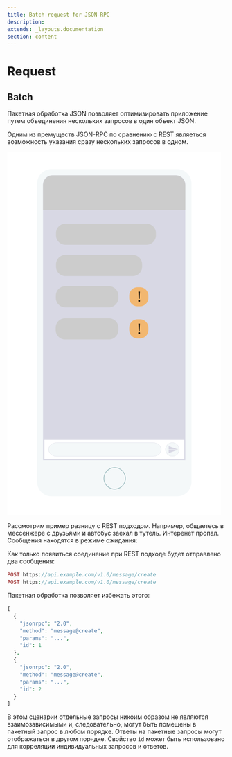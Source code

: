 ```yaml
---
title: Batch request for JSON-RPC
description: 
extends: _layouts.documentation
section: content
---
```


# Request

## Batch

Пакетная обработка JSON позволяет оптимизировать приложение путем объединения нескольких запросов в один объект JSON.

Одним из премуществ JSON-RPC по сравнению с REST являеться возможность указания сразу нескольких запросов в одном.

![JSON RPC Batch Requests](/assets/img/batch-requests.svg)

Рассмотрим пример разницу с REST подходом. Например, общаетесь в мессенжере с друзьями и автобус заехал в тутель.
Интеренет пропал. Сообщения находятся в режиме ожидания:

Как только появиться соединение при REST подходе будет отправлено два сообщения:


```php
POST https://api.example.com/v1.0/message/create
POST https://api.example.com/v1.0/message/create
```

Пакетная обработка позволяет избежать этого:

```php
[
  {
    "jsonrpc": "2.0",
    "method": "message@create",
    "params": "...",
    "id": 1
  },
  {
    "jsonrpc": "2.0",
    "method": "message@create",
    "params": "...",
    "id": 2
  }
]
```

В этом сценарии отдельные запросы никоим образом не являются взаимозависимыми и, следовательно, могут быть помещены в пакетный запрос в любом порядке. Ответы на пакетные запросы могут отображаться в другом порядке. Свойство `id` может быть использовано для корреляции индивидуальных запросов и ответов.

<!--
![JSON PRC Notifications](/assets/img/notifications.svg)
-->
